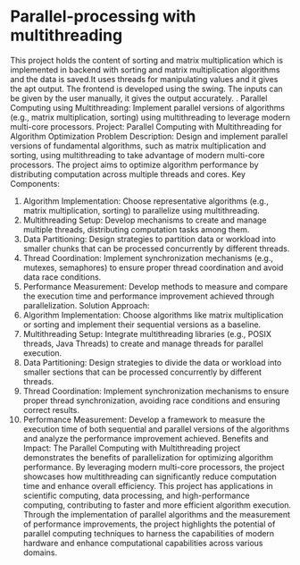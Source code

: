 # Parallel-processing with multithreading
This project holds the content of sorting and matrix multiplication which is implemented in backend with sorting and matrix multiplication algorithms and the data is saved.It uses threads for manipulating values and it gives the apt output. The frontend is developed using the swing. The inputs can be given by the user manually, it gives the output accurately.
. Parallel Computing using Multithreading: Implement parallel versions of algorithms (e.g., matrix multiplication, sorting) using multithreading to leverage modern multi-core processors.
Project: Parallel Computing with Multithreading for Algorithm Optimization
Problem Description:
Design and implement parallel versions of fundamental algorithms, such as matrix multiplication and sorting, using multithreading to take advantage of modern multi-core processors. The project aims to optimize algorithm performance by distributing computation across multiple threads and cores.
Key Components:
1.	Algorithm Implementation: Choose representative algorithms (e.g., matrix multiplication, sorting) to parallelize using multithreading.
2.	Multithreading Setup: Develop mechanisms to create and manage multiple threads, distributing computation tasks among them.
3.	Data Partitioning: Design strategies to partition data or workload into smaller chunks that can be processed concurrently by different threads.
4.	Thread Coordination: Implement synchronization mechanisms (e.g., mutexes, semaphores) to ensure proper thread coordination and avoid data race conditions.
5.	Performance Measurement: Develop methods to measure and compare the execution time and performance improvement achieved through parallelization.
Solution Approach:
1.	Algorithm Implementation: Choose algorithms like matrix multiplication or sorting and implement their sequential versions as a baseline.
2.	Multithreading Setup: Integrate multithreading libraries (e.g., POSIX threads, Java Threads) to create and manage threads for parallel execution.
3.	Data Partitioning: Design strategies to divide the data or workload into smaller sections that can be processed concurrently by different threads.
4.	Thread Coordination: Implement synchronization mechanisms to ensure proper thread synchronization, avoiding race conditions and ensuring correct results.
5.	Performance Measurement: Develop a framework to measure the execution time of both sequential and parallel versions of the algorithms and analyze the performance improvement achieved.
Benefits and Impact:
The Parallel Computing with Multithreading project demonstrates the benefits of parallelization for optimizing algorithm performance. By leveraging modern multi-core processors, the project showcases how multithreading can significantly reduce computation time and enhance overall efficiency. This project has applications in scientific computing, data processing, and high-performance computing, contributing to faster and more efficient algorithm execution. Through the implementation of parallel algorithms and the measurement of performance improvements, the project highlights the potential of parallel computing techniques to harness the capabilities of modern hardware and enhance computational capabilities across various domains.

